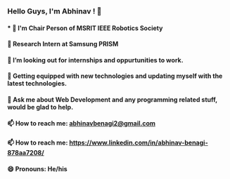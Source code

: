 

### Hello Guys, I'm Abhinav ! 👋
#### * 🔭 I'm Chair Person of MSRIT IEEE Robotics Society
#### 🌱 Research Intern at Samsung PRISM
#### 👯 I’m looking out for internships and oppurtunities to work.
#### 🤔 Getting equipped with new technologies and updating myself with the latest technologies.
#### 💬 Ask me about Web Development and any programming related stuff, would be glad to help.
#### 📫 How to reach me: abhinavbenagi2@gmail.com
#### 📫 How to reach me: https://www.linkedin.com/in/abhinav-benagi-878aa7208/
#### 😄 Pronouns: He/his
